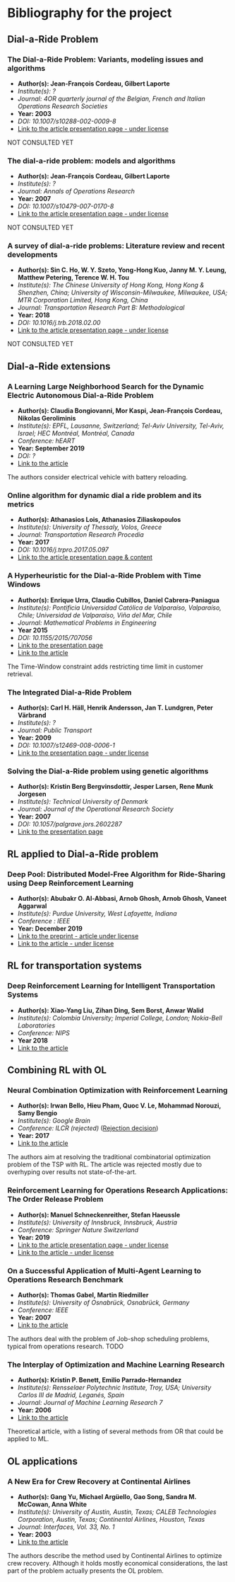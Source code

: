# Bibliography for the project

## Dial-a-Ride Problem

### The Dial-a-Ride Problem: Variants, modeling issues and algorithms
- **Author(s): Jean-François Cordeau, Gilbert Laporte**
- *Institute(s): ?*
- *Journal: 4OR quarterly journal of the Belgian, French and Italian Operations Research Societies*
- **Year: 2003**
- *DOI: 10.1007/s10288-002-0009-8*
- [Link to the article presentation page - under license](https://www.researchgate.net/publication/220340187_The_Dial-a-Ride_Problem_DARP_Variants_modeling_issues_and_algorithms)

NOT CONSULTED YET

### The dial-a-ride problem: models and algorithms
- **Author(s): Jean-François Cordeau, Gilbert Laporte**
- *Institute(s): ?*
- *Journal: Annals of Operations Research*
- **Year: 2007**
- *DOI:  10.1007/s10479-007-0170-8*
- [Link to the article presentation page - under license](https://link.springer.com/article/10.1007/s10479-007-0170-8)

NOT CONSULTED YET

### A survey of dial-a-ride problems: Literature review and recent developments
- **Author(s): Sin C. Ho, W. Y. Szeto, Yong-Hong Kuo, Janny M. Y. Leung, Matthew Petering, Terence W. H. Tou**
- *Institute(s): The Chinese University of Hong Kong, Hong Kong & Shenzhen, China; University of Wisconsin-Milwaukee, Milwaukee, USA; MTR Corporation Limited, Hong Kong, China*
- *Journal: Transportation Research Part B: Methodological*
- **Year: 2018**
- *DOI: 10.1016/j.trb.2018.02.00*
- [Link to the article presentation page - under license](https://doi.org/10.1016/j.trb.2018.02.00)

NOT CONSULTED YET

## Dial-a-Ride extensions

### A Learning Large Neighborhood Search for the Dynamic Electric Autonomous Dial-a-Ride Problem
- **Author(s): Claudia Bongiovanni, Mor Kaspi, Jean-François Cordeau, Nikolas Geroliminis**
- *Institute(s): EPFL, Lausanne, Switzerland; Tel-Aviv University, Tel-Aviv, Israel; HEC Montréal, Montréal, Canada*
- *Conference: hEART*
- **Year: September 2019**
- *DOI: ?*
- [Link to the article](https://transp-or.epfl.ch/heart/2019/abstracts/hEART_2019_article_121.pdf)

The authors consider electrical vehicle with battery reloading.

### Online algorithm for dynamic dial a ride problem and its metrics
- **Author(s): Athanasios Lois, Athanasios Ziliaskopoulos**
- *Institute(s): University of Thessaly, Volos, Greece*
- *Journal: Transportation Research Procedia*
- **Year: 2017**
- *DOI: 10.1016/j.trpro.2017.05.097*
- [Link to the article presentation page & content](https://doi.org/10.1016/j.trpro.2017.05.097)

### A Hyperheuristic for the Dial-a-Ride Problem with Time Windows
- **Author(s): Enrique Urra, Claudio Cubillos, Daniel Cabrera-Paniagua**
- *Institute(s): Pontificia Universidad Católica de Valparaíso, Valparaíso, Chile; Universidad de Valparaíso, Viña del Mar, Chile*
- *Journal: Mathematical Problems in Engineering*
- **Year 2015**
- *DOI: 10.1155/2015/707056*
- [Link to the presentation page](http://dx.doi.org/10.1155/2015/707056)
- [Link to the article](http://downloads.hindawi.com/journals/mpe/2015/707056.pdf)

The Time-Window constraint adds restricting time limit in customer retrieval.

### The Integrated Dial-a-Ride Problem
- **Author(s): Carl H. Häll, Henrik Andersson, Jan T. Lundgren, Peter Värbrand**
- *Institute(s): ?*
- *Journal: Public Transport*
- **Year: 2009**
- *DOI: 10.1007/s12469-008-0006-1*
- [Link to the presentation page - under license](https://doi.org/10.1007/s12469-008-0006-1)

### Solving the Dial-a-Ride problem using genetic algorithms
- **Author(s): Kristin Berg Bergvinsdottir, Jesper Larsen, Rene Munk Jorgesen**
- *Institute(s): Technical University of Denmark*
- *Journal: Journal of the Operational Research Society*
- **Year: 2007**
- *DOI: 10.1057/palgrave.jors.2602287*
- [Link to the presentation page](https://www.researchgate.net/publication/31955261_Solving_the_Dial-a-Ride_problem_using_genetic_algorithms)

## RL applied to Dial-a-Ride problem

### Deep Pool: Distributed Model-Free Algorithm for Ride-Sharing using Deep Reinforcement Learning
- **Author(s): Abubakr O. Al-Abbasi, Arnob Ghosh, Arnob Ghosh, Vaneet Aggarwal**
- *Institute(s): Purdue University, West Lafayette, Indiana*
- *Conference : IEEE*
- **Year: December 2019**
- [Link to the preprint - article under license](https://arxiv.org/pdf/1903.03882.pdf)
- [Link to the article - under license](http://ieeexplore.ieee.org/stamp/stamp.jsp?tp=&arnumber=8793143)

## RL for transportation systems

### Deep Reinforcement Learning for Intelligent Transportation Systems
- **Author(s): Xiao-Yang Liu, Zihan Ding, Sem Borst, Anwar Walid**
- *Institute(s): Colombia University; Imperial College, London; Nokia-Bell Laboratories*
- *Conference: NIPS*
- **Year 2018**
- [Link to the article](https://arxiv.org/pdf/1812.00979.pdf)

## Combining RL with OL

### Neural Combination Optimization with Reinforcement Learning
- **Author(s): Irwan Bello, Hieu Pham, Quoc V. Le, Mohammad Norouzi, Samy Bengio**
- *Institute(s): Google Brain*
- *Conference: ILCR (rejected)* ([Rejection decision](https://openreview.net/forum?id=rJY3vK9eg))
- **Year: 2017**
- [Link to the article](https://openreview.net/pdf?id=rJY3vK9eg)

The authors aim at resolving the traditional combinatorial optimization problem of the TSP with RL.
The article was rejected mostly due to overhyping over results not state-of-the-art.

### Reinforcement Learning for Operations Research Applications: The Order Release Problem
- **Author(s): Manuel Schneckenreither, Stefan Haeussle**
- *Institute(s): University of Innsbruck, Innsbruck, Austria*
- *Conference: Springer Nature Switzerland*
- **Year: 2019**
- [Link to the article presentation page - under license](https://link.springer.com/chapter/10.1007%2F978-3-030-13709-0_46)
- [Link to the article - under license](https://link.springer.com/content/pdf/10.1007%2F978-3-030-13709-0_46.pdf)

### On a Successful Application of Multi-Agent Learning to Operations Research Benchmark
- **Author(s): Thomas Gabel, Martin Riedmiller**
- *Institute(s): University of Osnabrück, Osnabrück, Germany*
- *Conference: IEEE*
- **Year: 2007**
- [Link to the article](http://ml.informatik.uni-freiburg.de/former/_media/publications/gabelriedmiller07a.pdf)

The authors deal with the problem of Job-shop scheduling problems, typical from operations research. TODO

### The Interplay of Optimization and Machine Learning Research
- **Author(s): Kristin P. Benett, Emilio Parrado-Hernandez**
- *Institute(s): Rensselaer Polytechnic Institute, Troy, USA; University Carlos III de Madrid, Leganés, Spain*
- *Journal: Journal of Machine Learning Research 7*
- **Year: 2006**
- [Link to the article](http://www.jmlr.org/papers/volume7/MLOPT-intro06a/MLOPT-intro06a.pdf)

Theoretical article, with a listing of several methods from OR that could be applied to ML.


## OL applications

### A New Era for Crew Recovery at Continental Airlines
- **Author(s): Gang Yu, Michael Argüello, Gao Song, Sandra M. McCowan, Anna White**
- *Institute(s): University of Austin, Austin, Texas; CALEB Technologies Corporation, Austin, Texas; Continental Airlines, Houston, Texas*
- *Journal: Interfaces, Vol. 33, No. 1*
- **Year: 2003**
- [Link to the article](https://doi.org/10.1287/inte.33.1.5.12720)

The authors describe the method used by Continental Airlines to optimize crew recovery.
Although it holds mostly economical considerations, the last part of the problem actually presents the OL problem.
